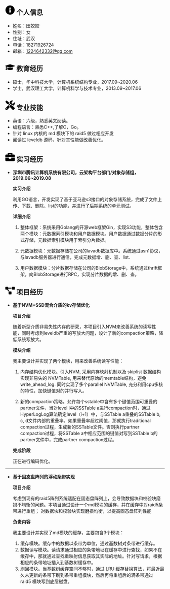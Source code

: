 ## <img src="assets/info-circle-solid.svg" width="30px"> 个人信息 
* 姓名：田姣姣                      
* 性别：女
* 住址：武汉
* 电话：18271926724
* 邮箱：1224642332@qq.com

## <img src="assets/graduation-cap-solid.svg" width="30px"> 教育经历

* 硕士，华中科技大学，计算机系统结构专业，2017.09~2020.06
* 学士，武汉理工大学，计算机科学与技术专业，2013.09~2017.06

## <img src="assets/tools-solid.svg" width="30px"> 专业技能

* 英语：六级，熟悉英文阅读。
* 编程语言：熟悉C++,了解C，Go。
* 针对 linux 内核的 md 模块下的 raid5 做过相应开发
* 阅读过 leveldb 源码，针对其性能做改善优化。

## <img src="assets/briefcase-solid.svg" width="30px"> 实习经历

- **深圳市腾讯计算机系统有限公司，云架构平台部门/对象存储组，2019.06~2019.08**

    **实习介绍**

    利用GO语言，开发实现了基于亚马逊s3接口的对象存储系统，完成了文件上传、下载、删除、list的功能，并进行了后期系统的单元测试。

    **详细介绍**
    1. 整体框架：系统采用Golang的开源web框架Gin，实现S3功能，整体包含两个模块：元数据索引模块和用户数据模块。用户数据通过数据分片的形式存储，元数据索引模块用于索引分片数据。

    2. 元数据模块：元数据存储在公司的lavadb数据库中。系统通过asn1协议，与lavadb服务器进行通信，完成元数据增、删、查、list.

    3. 用户数据模块：分片数据存储在公司的BlobStorage中，系统通过thrift框架，向BlobStorage进行RPC，实现分片数据的增、删、查。
    
## <img src="assets/project-diagram-solid.svg" width="30px"> 项目经历
- **基于NVM+SSD混合介质的kv存储优化**

    **项目介绍**

    随着新型介质非易失性内存的研究，本项目引入NVM来改善系统的读写性能，同时考虑到leveldb严重的写放大问题，设计了新的compaction策略，降低系统写放大。

    **模块介绍** 

    我主要设计并实现了两个模块，用来改善系统读写性能：

    1. 内存结构优化模块。引入NVM, 采用内存映射机制以及 skiplist 数据结构实现非易失的 NVMTable, 用来替代原始的memtable结构，避免write_ahead_log. 同时实现了多个parallel NVMTable, 充分利用cpu多核的特性，加快键值对的并行写入。

    2. 新的compaction策略。允许每个sstable中含有多个键值范围可重叠的partner文件，当对level i中的SSTable a进行compaction时，通过HyperLogLog算法确定level（i+1）中，与SSTable a重叠的SSTable b, c, d文件内部的重叠率。如果重叠率超过阈值，那就执行traditional compaction过程，生成新的SSTable文件。否则执行partner compaction过程，将SSTable a中相应范围的键值对写到SSTable b的partner文件中，完成partner compaction过程。

    **完成阶段**

    正在进行编码优化。

---
- **基于固态盘阵列的浮动条带实现**  
     
    **项目介绍**

    考虑到现有的raid5阵列系统适配在固态盘阵列上，会导致数据块和校验块磨损不均衡的问题。本项目通过设计一个md模块的缓存，并在缓存中对raid5条带进行重组； 对数据块和校验块实现磨损均衡，以提高固态盘阵列性能

    **负责内容**

    我主要设计并实现了md模块的缓存，主要包含3个模块：
    1. 缓存模块。缓存中的数据以条带为单位，通过基数树对条带进行缓存。
    2. 数据读写模块。读请求通过相应的条带地址在缓存中进行查找，如果不在缓存中，那就通过查找重映射信息获取其实际的地址。针对写请求，根据相应的条带地址插入到基数树缓存中。
    3. 刷回模块。当基数树缓存空间不够时，通过 LRU 缓存替换算法，将最近最久未更新的条带下刷到条带重组模块，然后再将重组后的满条带通过 raid5 模块写到底层磁盘。

